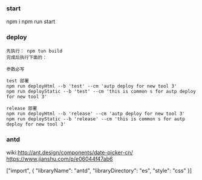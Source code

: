 ### start
 
 npm i
 npm run start

### deploy
    
    先执行： npm tun build
    完成后执行下面的：
    
    参数必写

    test 部署
    npm run deployHtml --b 'test' --cm 'autp deploy for new tool 3'
    npm run deployStatic --b 'test' --cm 'this is common s for autp deploy for new tool 3'

    release 部署
    npm run deployHtml --b 'release' --cm 'autp deploy for new tool 3'
    npm run deployStatic --b 'release' --cm 'this is common s for autp deploy for new tool 3'

### antd

  wiki:http://ant.design/components/date-picker-cn/
	https://www.jianshu.com/p/e06044f47ab6

    
  ["import", { "libraryName": "antd", "libraryDirectory": "es", "style": "css" }]